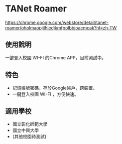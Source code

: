 # TANet Roamer
https://chrome.google.com/webstore/detail/tanet-roamer/oholmaopjilhledjkmfpolbbjoacmcak?hl=zh-TW

## 使用說明
一鍵登入校園 WI-FI 的Chrome APP，目前測試中。

## 特色
 - 記憶帳號密碼，存於Google帳戶，跨裝置。
 - 一鍵登入校園 WI-FI ，方便快速。

## 適用學校
 - 國立彰化師範大學
 - 國立中興大學
 - (其他校園待測試)
